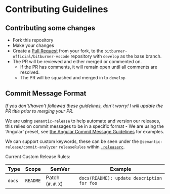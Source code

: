 # Contributing Guidelines

## Contributing some changes

- Fork this repository
- Make your changes
- Create a [Pull Request](https://github.com/bitburner-official/bitburner-vscode/compare) from your fork, to the `bitburner-official/bitburner-vscode` repository with `develop` as the base branch.
- The PR will be reviewed and either merged or commented on.
    - If the PR has comments, it will remain open until all comments are resolved.
    - The PR will be squashed and merged in to `develop`

## Commit Message Format

_If you don't/haven't followed these guidelines, don't worry! I will update the PR title prior to merging your PR_.

We are using `semantic-release` to help automate and version our releases, this relies on commit messages to be in a specific format - We are using the 'Angular' preset, see [the Angular Commit Message Guidelines](https://github.com/angular/angular.js/blob/master/DEVELOPERS.md#commit-message-format) for examples.

We can support custom keywords, these can be seen under the `@semantic-release/commit-analyzer` `releaseRules` within [`.releaserc`](https://github.com/bitburner-official/bitburner-vscode/blob/master/.releaserc).

Current Custom Release Rules:

| Type | Scope | SemVer | Example |
| ---- | ----- | ------ | ------- |
| `docs` | `README` | Patch (`#.#.X`) | `docs(README): update description for foo` |
